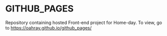 # GITHUB_PAGES
Repository containing hosted Front-end project for Home-day.
To view, go to https://oahray.github.io/github_pages/
